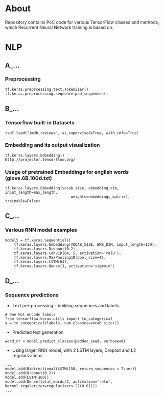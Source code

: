 # About

Repository contains PoC code for various TensorFlow classes and methods, which Recurrent Neural Network training is based on.

# NLP

## A_...

### Preprocessing
```
tf.keras.preprcessing.text.Tokenizer()
tf.keras.preprocessing.sequence.pad_sequences()
```


## B_...

### Tensorflow built-in Datasets
```
tsdf.load("imdb_reviews", as_supervised=True, with_info=True)
```
### Embedding and its output visualization
```
tf.keras.layers.Embedding()
http://projector.tensorflow.org/
```

### Usage of pretrained Embeddings for english words (glove.6B.100d.txt)
```
tf.keras.layers.Embedding(vocab_size, embedding_dim, input_length=max_length,
                              weights=embeddings_matrix], trainable=False)

```

## C_...

### Various RNN model examples
```
model5 = tf.keras.Sequential([
    tf.keras.layers.Embedding(VOCAB_SIZE, EMB_DIM, input_length=120),
    tf.keras.layers.Dropout(0.2),
    tf.keras.layers.Conv1D(64, 5, activation='relu'),
    tf.keras.layers.MaxPooling1D(pool_size=4),
    tf.keras.layers.LSTM(64),
    tf.keras.layers.Dense(1, activation='sigmoid')
```

## D_...

### Sequence predictions
- Text pre-processing - building sequences and labels
```
# One Hot encode labels
from tensorflow.keras.utils import to_categorical
y = to_categorical(labels, num_classes=vocab_size+1)
```
- Predicted text generation
```
word_nr = model.predict_classes(padded_seed, verbose=0)
```
- Using larger RNN model, with 2 LSTM layers, Dropout and L2 regularizations
```
...
model.add(Bidirectional(LSTM(150, return_sequences = True)))
model.add(Dropout(0.2))
model.add(LSTM(100))
model.add(Dense(total_words/2, activation='relu', kernel_regularizer=regularizers.l2(0.01)))
...
```